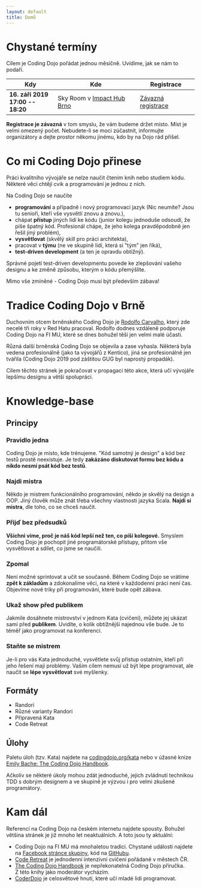 ```yaml
---
layout: default
title: Domů
---
```


# Chystané termíny

Cílem je Coding Dojo pořádat jednou měsíčně. Uvídíme, jak se nám to podaří.

| Kdy                               | Kde     | Registrace  |
| --------------------------------- | ------- | ----------- |
| **16. září 2019**<br /> **17:00 -- 18:20** | Sky Room v [Impact Hub Brno](https://www.hubbrno.cz/) | [Závazná registrace](https://www.eventbrite.com/e/coding-dojo-brno-registration-68828456767) |

**Registrace je závazná** v tom smyslu, že vám budeme držet místo. Míst je velmi omezený počet. Nebudete-li se moci zúčastnit, informujte organizátory a 
dejte prostor někomu jinému, kdo by na Dojo rád přišel.

# Co mi Coding Dojo přinese

Práci kvalitního vývojáře se nelze naučit čtením knih nebo studiem kódu.
Některé věci chtějí cvik a programování je jednou z nich.

Na Coding Dojo se naučíte
- **programování** a případně i nový programovací jazyk (Nic neumíte? Jsou tu senioři, kteří vše vysvětlí
  znovu a znovu.),
- chápat **přístup** jiných lidí ke kódu (junior kolegu jednoduše odsoudí, že píše špatný kód.
  Profesionál chápe, že jeho kolega pravděpodobně jen řešil jiný problém),
- **vysvětlovat** (skvělý skill pro práci architekta),
- pracovat v **týmu** (ne ve skupině lidí, která si "tým" jen říká),
- **test-driven development** (a ten je opravdu obtížný).

Správné pojetí test-driven developmentu povede ke zlepšování vašeho designu a ke změně způsobu,
kterým o kódu přemýšlíte.

Mimo vše zmíněné - Coding Dojo musí být především zábava!

# Tradice Coding Dojo v Brně

Duchovním otcem brněnského Coding Dojo je [Rodolfo Carvalho](https://www.linkedin.com/in/rhcarvalho/),
který zde necelé tři roky v Red Hatu pracoval. Rodolfo dodnes vzdáleně podporuje Coding Dojo na FI MU,
které se dnes bohužel těší jen velmi malé účasti.

Různá další brněnská Coding Dojo se objevila a zase vyhasla. Některá byla vedena profesionálně
(jako ta vývojářů z Kentico), jiná se profesionálně jen tvářila (Coding Dojo 2019 pod záštitou GUG
byl naprostý propadák).

Cílem těchto stránek je pokračovat v propagaci této akce, která učí vývojáře
lepšímu designu a větší spolupráci.

# Knowledge-base

## Principy

### Pravidlo jedna

Coding Dojo je místo, kde trénujeme. "Kód samotný je design"
a kód bez testů prostě neexistuje.
Je tedy **zakázáno diskutovat formu bez kódu a nikdo nesmí psát kód bez testů**.

### Najdi mistra

Někdo je mistrem funkcionálního programování,
někdo je skvělý na design a OOP.
Jiný člověk může znát třeba všechny vlastnosti jazyka Scala.
**Najdi si mistra**, dle toho, co se chceš naučit.

### Přijď bez předsudků

**Všichni víme, proč je náš kód lepší než ten, co píší kolegové.**
Smyslem Coding Dojo je pochopit jiné programátorské přístupy,
přitom vše vysvětlovat a sdílet, co jsme se naučili.

### Zpomal

Není možné sprintovat a učit se současně.
Během Coding Dojo se vrátíme **zpět k základům** a zdokonalíme věci,
na které v každodenní práci není čas.
Objevíme nové triky při programování, které bude opět zábava.

### Ukaž show před publikem

Jakmile dosáhnete mistrovství v jednom Kata (cvičení),
můžete jej ukázat sami před **publikem**. Uvidíte, o kolik obtížnější
najednou vše bude. Je to téměř jako programovat na konferenci.

### Staňte se mistrem

Je-li pro vás Kata jednoduché, vysvětlete svůj přístup ostatním,
kteří při jeho řešení mají problémy. Vaším cílem
nemusí už být lépe programovat, ale naučit se **lépe vysvětlovat** své
myšlenky.

## Formáty

- Randori
- Různé varianty Randori
- Připravená Kata
- Code Retreat

## Úlohy

Paletu úloh (tzv. Kata) najdete na [codingdojo.org/kata](http://codingdojo.org/kata/)
nebo v úžasné knize [Emily Bache: The Coding Dojo Handbook](http://codingdojo.org/kata/).

Ačkoliv se některé úkoly mohou zdát jednoduché, jejich zvládnutí technikou
TDD s dobrým designem a ve skupině je výzvou i pro velmi zkušené programátory.

# Kam dál

Referencí na Coding Dojo na českém internetu najdete spousty.
Bohužel většina stránek je již mnoho let neaktuálních.
A toto jsou ty aktuální:

- Coding Dojo na FI MU má mnohaletou tradici. Chystané události najdete na [Facebook stránce skupiny](https://dojo-brno.github.io/), kód na [GitHubu](https://www.facebook.com/CodingDojoBrno/).
- [Code Retreat](https://coderetreat.cz/) je jednodenní intenzivní cvičení pořádané v městech ČR.
- [The Coding Dojo Handbook](https://leanpub.com/codingdojohandbook)
  je nepřekonatelná Coding Dojo příručka. Z&nbsp;této knihy jako moderátor vycházím.
- [CoderDojo](https://coderdojocesko.cz/) je celosvětové hnutí, které učí mladé lidi programovat.
